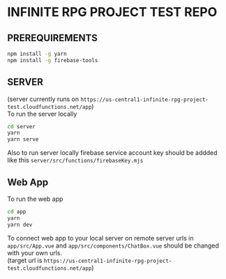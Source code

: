 # INFINITE RPG PROJECT TEST REPO

## PREREQUIREMENTS

```bash
npm install -g yarn
npm install -g firebase-tools
```

## SERVER

(server currently runs on `https://us-central1-infinite-rpg-project-test.cloudfunctions.net/app`)  
To run the server locally

```bash
cd server
yarn
yarn serve
```

Also to run server locally firebase service account key should be addded like this `server/src/functions/firebaseKey.mjs`

## Web App

To run the web app

```bash
cd app
yarn
yarn dev
```

To connect web app to your local server on remote server urls in `app/src/App.vue` and `app/src/components/ChatBox.vue` should be changed with your own urls.  
(target url is `https://us-central1-infinite-rpg-project-test.cloudfunctions.net/app`)